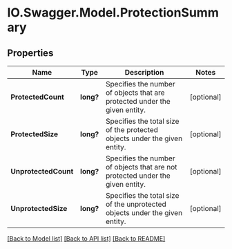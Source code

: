 # IO.Swagger.Model.ProtectionSummary
## Properties

Name | Type | Description | Notes
------------ | ------------- | ------------- | -------------
**ProtectedCount** | **long?** | Specifies the number of objects that are protected under the given entity. | [optional] 
**ProtectedSize** | **long?** | Specifies the total size of the protected objects under the given entity. | [optional] 
**UnprotectedCount** | **long?** | Specifies the number of objects that are not protected under the given entity. | [optional] 
**UnprotectedSize** | **long?** | Specifies the total size of the unprotected objects under the given entity. | [optional] 

[[Back to Model list]](../README.md#documentation-for-models) [[Back to API list]](../README.md#documentation-for-api-endpoints) [[Back to README]](../README.md)

